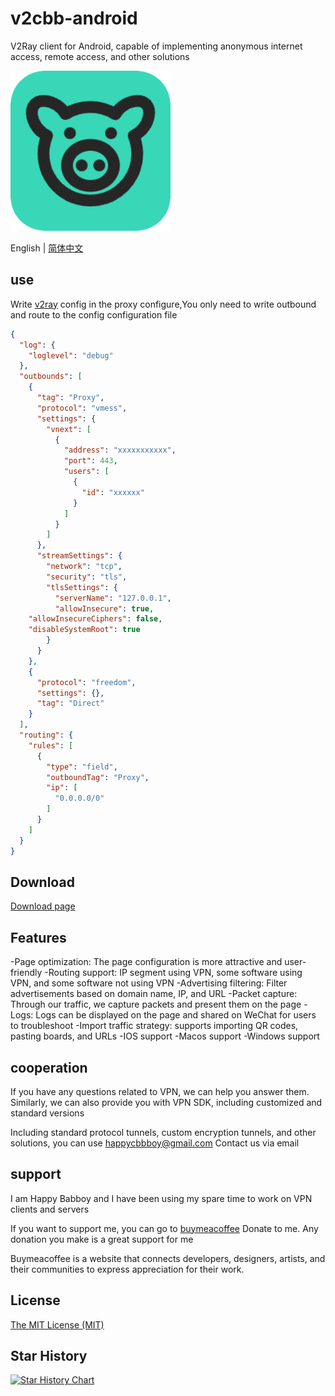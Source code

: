 # v2cbb-android
V2Ray client for Android, capable of implementing anonymous internet access, remote access, and other solutions

![256](./assets/256.png)

English | [简体中文](README_EN.md)


## use

Write [v2ray](https://v2ray.com/) config in the proxy configure,You only need to write outbound and route to the config configuration file
```json
{
  "log": {
    "loglevel": "debug"
  },
  "outbounds": [
    {
      "tag": "Proxy",
      "protocol": "vmess",
      "settings": {
        "vnext": [
          {
            "address": "xxxxxxxxxxx",
            "port": 443,
            "users": [
              {
                "id": "xxxxxx"
              }
            ]
          }
        ]
      },
      "streamSettings": {
        "network": "tcp",
        "security": "tls",
        "tlsSettings": {
          "serverName": "127.0.0.1",
          "allowInsecure": true,
    "allowInsecureCiphers": false,
    "disableSystemRoot": true
        }
      }
    },
    {
      "protocol": "freedom",
      "settings": {},
      "tag": "Direct"
    }
  ],
  "routing": {
    "rules": [
      {
        "type": "field",
        "outboundTag": "Proxy",
        "ip": [
          "0.0.0.0/0"
        ]
      }
    ]
  }
}
```

## Download

[Download page](https://github.com/happycbbboy/v2cbb-android/releases)

## Features

-Page optimization: The page configuration is more attractive and user-friendly
-Routing support: IP segment using VPN, some software using VPN, and some software not using VPN
-Advertising filtering: Filter advertisements based on domain name, IP, and URL
-Packet capture: Through our traffic, we capture packets and present them on the page
-Logs: Logs can be displayed on the page and shared on WeChat for users to troubleshoot
-Import traffic strategy: supports importing QR codes, pasting boards, and URLs
-IOS support
-Macos support
-Windows support

## cooperation

If you have any questions related to VPN, we can help you answer them. Similarly, we can also provide you with VPN SDK, including customized and standard versions

Including standard protocol tunnels, custom encryption tunnels, and other solutions, you can use happycbbboy@gmail.com Contact us via email

## support

I am Happy Babboy and I have been using my spare time to work on VPN clients and servers

If you want to support me, you can go to [buymeacoffee]( https://www.buymeacoffee.com/happycbbboy) Donate to me. Any donation you make is a great support for me

Buymeacoffee is a website that connects developers, designers, artists, and their communities to express appreciation for their work.

## License

[The MIT License (MIT)](https://github.com/happycbbboy/v2cbb-android/blob/main/LICENSE)

## Star History

<a href="https://star-history.com/#happycbbboy/v2cbb-android&Date">
  <picture>
    <source media="(prefers-color-scheme: dark)" srcset="https://api.star-history.com/svg?repos=happycbbboy/v2cbb-android&type=Date&theme=dark" />
    <source media="(prefers-color-scheme: light)" srcset="https://api.star-history.com/svg?repos=happycbbboy/v2cbb-android&type=Date" />
    <img alt="Star History Chart" src="https://api.star-history.com/svg?repos=happycbbboy/v2cbb-android&type=Date" />
  </picture>
</a>

